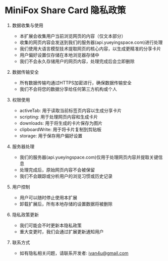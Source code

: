 # MiniFox Share Card 隐私政策

1. 数据收集与使用
   - 本扩展会收集用户当前浏览网页的内容（仅文本部分）
   - 收集的网页内容会发送到我们的服务器(api.yueyingspace.com)进行处理
   - 我们使用大语言模型技术提取网页的核心内容，以生成更精准的分享卡片
   - 用户偏好设置仅存储在本地浏览器存储中
   - 我们不会永久存储用户的网页内容，处理完成后会立即删除

2. 数据传输安全
   - 所有数据传输均通过HTTPS加密进行，确保数据传输安全
   - 我们不会将您的数据分享给任何第三方机构或个人

3. 权限使用
   - activeTab: 用于读取当前标签页内容以生成分享卡片
   - scripting: 用于处理网页内容和生成卡片
   - downloads: 用于将生成的卡片保存为图片
   - clipboardWrite: 用于将卡片复制到剪贴板
   - storage: 用于保存用户偏好设置

4. 服务器处理
   - 我们的服务器(api.yueyingspace.com)仅用于处理网页内容并提取关键信息
   - 处理完成后，原始网页内容不会被保留
   - 我们不会跟踪或分析用户的浏览习惯或历史记录

5. 用户控制
   - 用户可以随时停止使用本扩展
   - 卸载扩展后，所有本地存储的设置数据将被删除

6. 隐私政策更新
   - 我们可能会不时更新本隐私政策
   - 重大变更时，我们会通过扩展更新通知用户

7. 联系方式
   - 如有隐私相关问题，请联系开发者: ivan4u@gmail.com